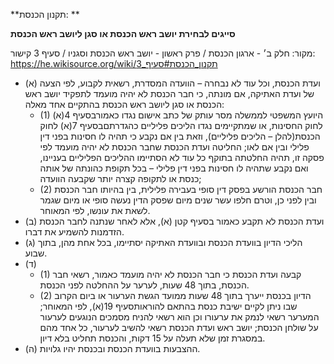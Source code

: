 **תקנון הכנסת: **

**סייגים לבחירת יושב ראש הכנסת או סגן ליושב ראש הכנסת**

מקור: חלק ב׳ - ארגון הכנסת / פרק ראשון - יושב ראש הכנסת וסגניו / סעיף 3
קישור: https://he.wikisource.org/wiki/תקנון_הכנסת#סעיף_3

 * (א) ועדת הכנסת, וכל עוד לא נבחרה – הוועדה המסדרת, רשאית לקבוע, לפי הצעה של ועדת האתיקה, אם מונתה, כי חבר הכנסת לא יהיה מועמד לתפקיד יושב ראש הכנסת או סגן ליושב ראש הכנסת בהתקיים אחד מאלה:
   * (1) היועץ המשפטי לממשלה מסר עותק של כתב אישום נגדו כאמורבסעיף 4(א) לחוק החסינות, או שמתקיימים נגדו הליכים פליליים כהגדרתםבסעיף 7(א) לחוק הכנסת(להלן – הליכים פליליים), וזאת בין אם נקבע כי תהיה לו חסינות בפני דין פלילי ובין אם לאו; החליטה ועדת הכנסת שחבר הכנסת לא יהיה מועמד לפי פסקה זו, תהיה החלטתה בתוקף כל עוד לא הסתיימו ההליכים הפליליים בעניינו, ואם נקבע שתהיה לו חסינות בפני דין פלילי – בכל תקופת כהונתה של אותה כנסת או לתקופה קצרה יותר שקבעה הוועדה;
   * (2) חבר הכנסת הורשע בפסק דין סופי בעבירה פלילית, בין בהיותו חבר הכנסת ובין לפני כן, וטרם חלפו עשר שנים מיום שפסק הדין נעשה סופי או מיום שגמר לשאת את עונשו, לפי המאוחר.
 * (ב) ועדת הכנסת לא תקבע כאמור בסעיף קטן (א), אלא לאחר שנתנה לחבר הכנסת הזדמנות להשמיע את דברו.
 * (ג) הליכי הדיון בוועדת הכנסת ובוועדת האתיקה יסתיימו, בכל אחת מהן, בתוך שבוע.
 * (ד) 
   * (1) קבעה ועדת הכנסת כי חבר הכנסת לא יהיה מועמד כאמור, רשאי חבר הכנסת, בתוך 48 שעות, לערער על ההחלטה לפני הכנסת.
   * (2) הדיון בכנסת ייערך בתוך 48 שעות ממועד הגשת הערעור או ביום הקרוב שבו ניתן לקיים ישיבת כנסת בהתאם להוראותסעיף 19(א), לפי המאוחר; המערער רשאי לנמק את ערעורו וכן הוא רשאי להניח מסמכים הנוגעים לערעור על שולחן הכנסת; יושב ראש ועדת הכנסת רשאי להשיב לערעור, כל אחד מהם במסגרת זמן שלא תעלה על 15 דקות, והכנסת תחליט בלא דיון.
 * (ה) ההצבעות בוועדת הכנסת ובכנסת יהיו גלויות.